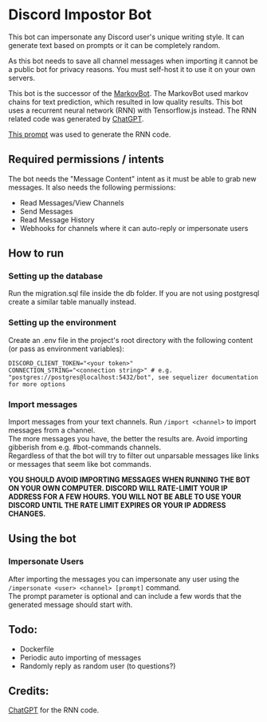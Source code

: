 # Discord Impostor Bot

This bot can impersonate any Discord user's unique writing style. It can generate text based on prompts or it can be completely random.

As this bot needs to save all channel messages when importing it cannot be a public bot for privacy reasons. You must self-host it to use it on your own servers.

This bot is the successor of the [MarkovBot](https://github.com/Trojaner/MarkovBot). The MarkovBot used markov chains for text prediction, which resulted in low quality results.
This bot uses a recurrent neural network (RNN) with Tensorflow.js instead. The RNN related code was generated by [ChatGPT](https://openai.com/blog/chatgpt/).

[This prompt](https://github.com/Trojaner/ImpostorBot/blob/master/misc/chatgpt-query.txt) was used to generate the RNN code.

## Required permissions / intents

The bot needs the "Message Content" intent as it must be able to grab new messages.
It also needs the following permissions:

- Read Messages/View Channels
- Send Messages
- Read Message History
- Webhooks for channels where it can auto-reply or impersonate users

## How to run

### Setting up the database

Run the migration.sql file inside the db folder. If you are not using postgresql create a similar table manually instead.

### Setting up the environment

Create an .env file in the project's root directory with the following content (or pass as environment variables):

```
DISCORD_CLIENT_TOKEN="<your token>"
CONNECTION_STRING="<connection string>" # e.g. "postgres://postgres@localhost:5432/bot", see sequelizer documentation for more options
```

### Import messages

Import messages from your text channels. Run `/import <channel>` to import messages from a channel.  
The more messages you have, the better the results are. Avoid importing gibberish from e.g. #bot-commands channels.  
Regardless of that the bot will try to filter out unparsable messages like links or messages that seem like bot commands.

**YOU SHOULD AVOID IMPORTING MESSAGES WHEN RUNNING THE BOT ON YOUR OWN COMPUTER. DISCORD WILL RATE-LIMIT YOUR IP ADDRESS FOR A FEW HOURS. YOU WILL NOT BE ABLE TO USE YOUR DISCORD UNTIL THE RATE LIMIT EXPIRES OR YOUR IP ADDRESS CHANGES.**

## Using the bot

### Impersonate Users

After importing the messages you can impersonate any user using the `/impersonate <user> <channel> [prompt]` command.  
The prompt parameter is optional and can include a few words that the generated message should start with.

## Todo:

- Dockerfile
- Periodic auto importing of messages
- Randomly reply as random user (to questions?)

## Credits:

[ChatGPT](https://openai.com/blog/chatgpt/) for the RNN code.
